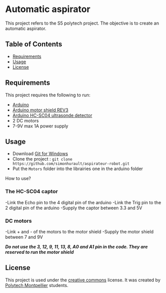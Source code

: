 # Automatic aspirator

This project refers to the S5 polytech project. The objective is to create an automatic aspirator.


## Table of Contents

  * [Requirements](#requirements)
  * [Usage](#usage)
  * [License](#license)


## Requirements

This project requires the following to run:

  * [Arduino](https://www.arduino.cc/)
  * [Arduino motor shield REV3](https://store.arduino.cc/arduino-motor-shield-rev3)
  * [Arduino HC-SC04 ultrasonde detector](https://www.gotronic.fr/art-module-de-detection-us-hc-sr04-20912.htm)
  * 2 DC motors
  * 7-9V max 1A power supply
  
  
## Usage

- Download [Git for Windows](https://gitforwindows.org/)
- Clone the project : ``git clone https://github.com/simonhurault/aspirateur-robot.git``
- Put the ``Motors`` folder into the librairies one in the arduino folder

How to use?

### The HC-SC04 captor

-Link the Echo pin to the 4 digital pin of the arduino
-Link the Trig pin to the 2 digital pin of the arduino
-Supply the captor between 3.3 and 5V

### DC motors

-Link + and - of the motors to the motor shield
-Supply the motor shield between 7 and 9V

***Do not use the 3, 12, 9, 11, 13, 8, A0 and A1 pin in the code. They are reserved to run the motor shield***


## License


This project is used under the [creative commons](https://creativecommons.org/licenses/by-nc-sa/2.5/deed.fr) license.
It was created by [Polytech Montpellier](https://www.polytech.umontpellier.fr/) students.
